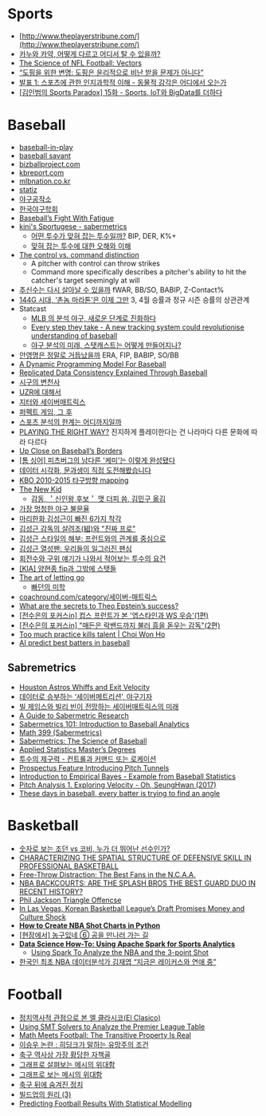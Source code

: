 Sports
======
* [http://www.theplayerstribune.com/](http://www.theplayerstribune.com/)
* [카누와 카약, 어떻게 다르고 어디서 탈 수 있을까?](http://www.huffingtonpost.kr/2015/05/08/story_n_7238964.html)
* [The Science of NFL Football: Vectors](http://www.nsf.gov/news/special_reports/football/vectors.jsp)
* [“도핑을 위한 변명: 도핑은 윤리적으로 비난 받을 문제가 아니다”](http://newspeppermint.com/2015/09/23/doping/)
* [발표 1: 스포츠에 관한 인지과학적 이해 - 동물적 감각은 어디에서 오는가](https://www.youtube.com/watch?v=evyW_ugzD7A)
* [[김인범의 Sports Paradox] 15화 - Sports, IoT와 BigData를 더하다](http://blog.skcc.com/m/2498)

# Baseball
* [baseball-in-play](http://baseball-in-play.com/)
* [baseball savant](https://baseballsavant.mlb.com/)
* [bizballproject.com](http://bizballproject.com/)
* [kbreport.com](http://www.kbreport.com/)
* [mlbnation.co.kr](http://mlbnation.co.kr/)
* [statiz](http://www.statiz.co.kr/)
* [야구공작소](http://www.yagongso.com/)
* [한국야구학회](https://koreabaseballstudies.wordpress.com/)
* [Baseball’s Fight With Fatigue](http://www.wsj.com/articles/baseballs-fight-with-fatigue-1424710560?mod=WSJ_hp_EditorsPicks)
* [kini's Sportugese - sabermetrics](http://kini.tistory.com/category/Sabermetrics)
  * [어떤 투수가 맞혀 잡는 투수일까?](http://kini.tistory.com/473) BIP, DER, K%+
  * [맞혀 잡는 투수에 대한 오해와 이해](http://kini.tistory.com/487)
* [The control vs. command distinction](http://www.espn.com/mlb/insider/news/story?id=6455271)
  * A pitcher with control can throw strikes
  * Command more specifically describes a pitcher's ability to hit the catcher's target seemingly at will
* [추신수는 다시 살아날 수 있을까](http://baseball-lab.com/2015/04/29/story_n_2665) fWAR, BB/SO, BABIP, Z-Contact%
* [144G 시대, ‘촌놈 마라톤’은 이제 그만](http://baseball-lab.com/2015/04/29/story_n_2670) 3, 4월 승률과 정규 시즌 승률의 상관관계
* Statcast
  * [MLB 의 분석 야구, 새로운 단계로 진화하다](http://newspeppermint.com/2015/05/03/moneyball-statcast/)
  * [Every step they take - A new tracking system could revolutionise understanding of baseball](http://www.economist.com/news/science-and-technology/21650078-new-tracking-system-could-revolutionise-understanding-baseball-every-step)
  * [야구 분석의 미래, 스탯캐스트는 어떻게 만들어지나?](http://baseball-lab.com/2015/05/22/story_n_2809)
* [안영명은 정말로 거듭났을까](http://baseball-lab.com/2015/05/07/story_n_2713) ERA, FIP, BABIP, SO/BB
* [A Dynamic Programming Model For Baseball](http://footballcommentary.com/bbmodel.htm)
* [Replicated Data Consistency Explained Through Baseball](http://research.microsoft.com/pubs/157411/ConsistencyAndBaseballReport.pdf)
* [시구의 변천사](http://ppss.kr/archives/16900)
* [UZR에 대해서](http://mlbnation.co.kr/bbs/board.php?bo_table=column&wr_id=804&sca=&sfl=wr_subject&stx=uzr&sop=and)
* [지터와 세이버매트릭스](http://ppss.kr/archives/31592)
* [퍼펙트 게임, 그 후](http://ppss.kr/archives/46472)
* [스포츠 분석의 한계는 어디까지일까](http://techneedle.com/archives/20991)
* [PLAYING THE RIGHT WAY?](http://www.foxsports.com/mlb/just-a-bit-outside/story/playing-baseball-right-way-depends-three-factors-when-who-where-061615) 진지하게 플레이한다는 건 나라마다 다른 문화에 따라 다르다
* [Up Close on Baseball’s Borders](http://www.nytimes.com/interactive/2014/04/23/upshot/24-upshot-baseball.html?WT.mc_id=2015-JULY-FB-WCA-UPSHOT_AUD_DEV-0701-0731&WT.mc_ev=click&ad-keywords=AUDDEVREMARK&abt=0002&abg=1)
* [[톰 싱어] 피츠버그의 남다른 '케미'는 이렇게 완성됐다](http://sports.news.naver.com/sports/index.nhn?category=worldbaseball&ctg=news&mod=read&office_id=064&article_id=0000004579)
* [데이터 시각화, 문과생이 직접 도전해봤습니다](http://www.bloter.net/archives/236338)
* [KBO 2010-2015 타구방향 mapping](http://baseball-in-play.com/239)
* [The New Kid](http://www.theplayerstribune.com/matt-duffy-giants-the-new-kid/)
  * [감동, ＇신인왕 후보＇ 맷 더피 씀, 김민구 옮김](http://mlbpark.donga.com/mbs/articleV.php?mbsC=mlbtown&mbsIdx=382150&cpage=&mbsW=&select=&opt=&keyword=)
* [가장 멍청한 야구 불문율](http://ppss.kr/archives/58372)
* [마리한화 김성근이 빠진 6가지 착각](http://m.sisainlive.com/news/articleView.html?idxno=24525)
* [김성근 감독의 살려조(組)와 "진짜 프로"](http://slownews.kr/46997)
* [김성근 스타일의 해부: 프런트와의 관계를 중심으로](http://slownews.kr/47337)
* [김성근 열성팬: 우리들의 일그러진 팬심](http://slownews.kr/47562)
* [회전수와 구위 얘기가 나와서 적어보는 투수의 요건](http://mlbpark.donga.com/mbs/articleV.php?mbsC=kbotown2&mbsIdx=2095337&cpage=&mbsW=&select=&opt=&keyword=)
* [[KIA] 양현종 fip과 그밖에 스탯들](http://mlbpark.donga.com/mbs/articleV.php?mbsC=kbotown2&mbsIdx=2224095&cpage=&mbsW=&select=&opt=&keyword=)
* [The art of letting go](http://www.espn.com/espn/feature/story/_/id/17668845/korean-bat-flip)
  * [빠던의 미학](http://pgr21.com/?b=1000&n=603)
* [coachround.com/category/세이버-매트릭스](http://coachround.com/category/%EC%84%B8%EC%9D%B4%EB%B2%84-%EB%A7%A4%ED%8A%B8%EB%A6%AD%EC%8A%A4/)
* [What are the secrets to Theo Epstein’s success?](http://www.bostonglobe.com/sports/redsox/2016/11/03/what-are-secrets-theo-epstein-success/zzwKa5GtkM7SACUChRaZPI/amp.html)
* [[전수은의 포커스in] 컵스 프런트가 본 '엡스타인과 WS 우승'(1편)](http://sports.media.daum.net/sports/worldbaseball/newsview?newsId=20161110171058157)
* [[전수은의 포커스in] "매든은 락밴드까지 불러 흥을 돋우는 감독"(2편)](http://sports.media.daum.net/sports/worldbaseball/newsview?newsId=20161111143751459)
* [Too much practice kills talent | Choi Won Ho](https://youtu.be/S5R0UP_TDxU)
* [AI predict best batters in baseball](http://m.digitaljournal.com/sports/ai-predict-best-batters-in-baseball/article/512596)

## Sabremetrics
* [Houston Astros Whiffs and Exit Velocity](https://baseballwithr.wordpress.com/)
* [데이터로 승부하는 ‘세이버메트리션’, 야구기자](http://www.bloter.net/archives/233533)
* [빌 제임스와 빌리 빈이 전망하는 세이버매트릭스의 미래](http://mlbpark.donga.com/mbs/articleV.php?mbsC=mlbtown&mbsIdx=389191&cpage=1&mbsW=&select=&opt=&keyword=)
* [A Guide to Sabermetric Research](http://sabr.org/sabermetrics/single-page)
* [Sabermetrics 101: Introduction to Baseball Analytics](https://www.edx.org/course/sabermetrics-101-introduction-baseball-bux-sabr101x-0)
* [Math 399 (Sabermetrics)](https://web.williams.edu/Mathematics/sjmiller/public_html/399/index.htm)
* [Sabermetrics: The Science of Baseball](http://www.cs.middlebury.edu/~ktenenbaum/saber_intro.html)
* [Applied Statistics Master’s Degrees](http://www.mastersindatascience.org/specialties/applied-statistics/)
* [투수의 제구력 - 컨트롤과 커맨드 또는 로케이션](http://baseball-in-play.com/52)
* [Prospectus Feature Introducing Pitch Tunnels](http://www.baseballprospectus.com/article.php?articleid=31030)
* [Introduction to Empirical Bayes - Example from Baseball Statistics](https://gumroad.com/l/empirical-bayes)
* [Pitch Analysis 1. Exploring Velocity - Oh, SeungHwan (2017)](http://rpubs.com/Evan_Jung/283923)
* [These days in baseball, every batter is trying to find an angle](https://www.washingtonpost.com/graphics/sports/mlb-launch-angles-story/)

# Basketball
* [숫자로 보는 조던 vs 코비, 누가 더 뛰어난 선수인가?](http://ppss.kr/archives/36344)
* [CHARACTERIZING THE SPATIAL STRUCTURE OF DEFENSIVE SKILL IN PROFESSIONAL BASKETBALL](http://arxiv.org/pdf/1405.0231v2.pdf)
* [Free-Throw Distraction: The Best Fans in the N.C.A.A.](http://www.nytimes.com/2015/03/13/upshot/free-throw-distraction-the-best-fans-in-the-ncaa.html?abt=0002&abg=0&_r=2)
* [NBA BACKCOURTS: ARE THE SPLASH BROS THE BEST GUARD DUO IN RECENT HISTORY?](http://tartansportsanalytics.com/2015/05/26/nba-backcourts-are-the-splash-bros-the-best-guard-duo-in-recent-history/)
* [Phil Jackson Triangle Offencse](http://www.nytimes.com/2015/06/28/sports/basketball/phil-jackson-knicks-triangle-offense-nba.html)
* [In Las Vegas, Korean Basketball League’s Draft Promises Money and Culture Shock](http://www.nytimes.com/2015/07/26/sports/basketball/in-las-vegas-korean-basketball-leagues-draft-promises-money-and-culture-shock.html?_r=0)
* **[How to Create NBA Shot Charts in Python](http://savvastjortjoglou.com/nba-shot-sharts.html)**
* [[현장에서] 농구있네 ⑥ 공을 만나러 가는 길](http://sports.news.naver.com/basketball/news/read.nhn?oid=430&aid=0000000479)
* **[Data Science How-To: Using Apache Spark for Sports Analytics](https://content.pivotal.io/blog/how-data-science-assists-sports)**
  * [Using Spark To Analyze the NBA and the 3-point Shot](https://github.com/crawles/spark-nba-analytics)
* [한국인 최초 NBA 데이터분석가 김재엽 “지금은 레이커스와 연애 중”](http://m.sports.naver.com/basketball/news/read.nhn?oid=430&aid=0000000564)

# Football
* [정치역사적 관점으로 본 엘 클라시코(El Clasico)](http://ppss.kr/archives/41767)
* [Using SMT Solvers to Analyze the Premier League Table](http://www.spramod.info/using-smt-solvers-to-analyze-the-premier-league-table.html)
* [Math Meets Football: The Transitive Property Is Real](http://www.theplayerstribune.com/math-meets-football-the-transitive-property-is-real/)
* [이승우 논란 : 히딩크가 말하는 유망주의 조건](http://www.huffingtonpost.kr/2015/05/06/story_n_7219892.html)
* [축구 역사상 가장 황당한 자책골](http://ppss.kr/archives/24163)
* [그래프로 살펴보는 메시의 위대함](http://newspeppermint.com/2015/06/08/magisterialmessi/)
* [그래프로 보는 메시의 위대함](http://ppss.kr/archives/48568)
* [축구 뒤에 숨겨진 정치](http://ppss.kr/archives/55381)
* [빌드업의 원리 (3) ](http://blog.naver.com/manutd92/220648589455)
* [Predicting Football Results With Statistical Modelling](https://dashee87.github.io/football/python/predicting-football-results-with-statistical-modelling/)

